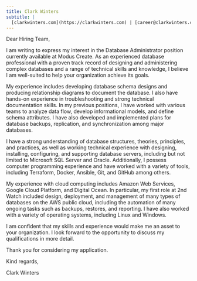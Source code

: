 ```yaml
---
title: Clark Winters
subtitle: |
  [clarkwinters.com](https://clarkwinters.com) | [career@clarkwinters.com](mailto:career@clarkwinters.com) | [417-880-6924](tel:+14178806924)
---
```


Dear Hiring Team,

I am writing to express my interest in the Database Administrator position currently available at Modus Create. As an experienced database professional with a proven track record of designing and administering complex databases and a range of technical skills and knowledge, I believe I am well-suited to help your organization achieve its goals.

My experience includes developing database schema designs and producing relationship diagrams to document the database. I also have hands-on experience in troubleshooting and strong technical documentation skills. In my previous positions, I have worked with various teams to analyze data flow, develop informational models, and define schema attributes. I have also developed and implemented plans for database backups, replication, and synchronization among major databases.

I have a strong understanding of database structures, theories, principles, and practices, as well as working technical experience with designing, installing, configuring, and supporting database servers, including but not limited to Microsoft SQL Server and Oracle. Additionally, I possess computer programming experience and have worked with a variety of tools, including Terraform, Docker, Ansible, Git, and GitHub among others.

My experience with cloud computing includes Amazon Web Services, Google Cloud Platform, and Digital Ocean. In particular, my first role at 2nd Watch included design, deployment, and management of many types of databases on the AWS public cloud, including the automation of many ongoing tasks such as backups, restores, and reporting. I have also worked with a variety of operating systems, including Linux and Windows.

I am confident that my skills and experience would make me an asset to your organization. I look forward to the opportunity to discuss my qualifications in more detail.

Thank you for considering my application.

Kind regards,

Clark Winters
